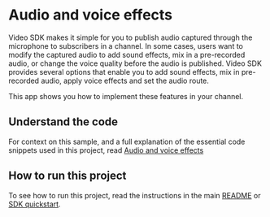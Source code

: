 # Audio and voice effects

Video SDK makes it simple for you to publish audio captured through the microphone to subscribers in a channel. In some cases, users want to modify the captured audio to add sound effects, mix in a pre-recorded audio, or change the voice quality before the audio is published. Video SDK provides several options that enable you to add sound effects, mix in pre-recorded audio, apply voice effects and set the audio route. 

This app shows you how to implement these features in your channel.

## Understand the code

For context on this sample, and a full explanation of the essential code snippets used in this project, read [Audio and voice effects](https://docs-beta.agora.io/en/video-calling/enable-features/audio-and-voice-effects)


## How to run this project

To see how to run this project, read the instructions in the main [README](../../README.md) or [SDK quickstart](https://docs-beta.agora.io/en/video-calling/get-started/get-started-sdk).



